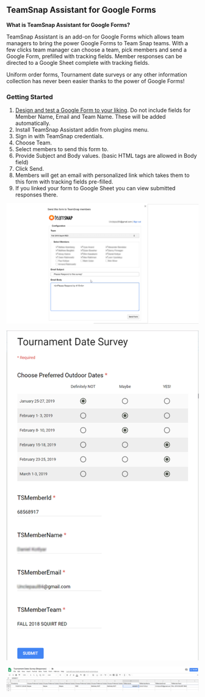 ## TeamSnap Assistant for Google Forms

**What is TeamSnap Assistant for Google Forms?**

TeamSnap Assistant is an add-on for Google Forms which allows team managers to bring the power Google Forms to Team Snap teams. With a few clicks team manager can choose a team, pick members and send a Google Form, prefilled with tracking fields. Member responses can be directed to a Google Sheet complete with tracking fields.

Uniform order forms, Tournament date surveys or any other information collection has never been easier thanks to the power of Google Forms!


### Getting Started
1. [Design and test a Google Form to your liking](https://gsuite.google.com/learning-center/products/forms/get-started/#!/). Do not include fields for Member Name, Email and Team Name. These will be added automatically.
2. Install TeamSnap Assistant addin from plugins menu. 
3. Sign in with TeamSnap credentials.
4. Choose Team.
5. Select members to send this form to.
6. Provide Subject and Body values. (basic HTML tags are allowed in Body field)
7. Click Send.
8. Members will get an email with personalized link which takes them to this form with tracking fields pre-filled.
9. If you linked your form to Google Sheet you can view submitted responses there.

![Screenshot](https://github.com/unclepaul84/google-forms-assistant-for-team-snap/blob/master/AssistantScreenShot.png)

![Screenshot](https://github.com/unclepaul84/google-forms-assistant-for-team-snap/blob/master/SampleForm.png)

![Screenshot](https://github.com/unclepaul84/google-forms-assistant-for-team-snap/blob/master/SampleResponse.png)

